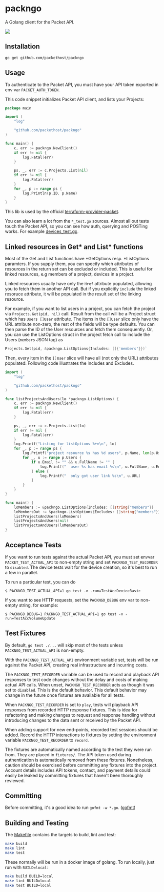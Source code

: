 # packngo
A Golang client for the Packet API.

![](https://www.packet.net/media/images/xeiw-packettwitterprofilew.png)


Installation
------------

`go get github.com/packethost/packngo`

Usage
-----

To authenticate to the Packet API, you must have your API token exported in env var `PACKET_AUTH_TOKEN`.

This code snippet initializes Packet API client, and lists your Projects:

```go
package main

import (
	"log"

	"github.com/packethost/packngo"
)

func main() {
	c, err := packngo.NewClient()
	if err != nil {
		log.Fatal(err)
	}

	ps, _, err := c.Projects.List(nil)
	if err != nil {
		log.Fatal(err)
	}
	for _, p := range ps {
		log.Println(p.ID, p.Name)
	}
}

```

This lib is used by the official [terraform-provider-packet](https://github.com/terraform-providers/terraform-provider-packet).

You can also learn a lot from the `*_test.go` sources. Almost all out tests touch the Packet API, so you can see how auth, querying and POSTing works. For example [devices_test.go](devices_test.go).

Linked resources in Get\* and List\* functions
----------------------------------------------
Most of the Get and List functions have *GetOptions resp. *ListOptions paramters. If you supply them, you can specify which attributes of resources in the return set can be excluded or included. This is useful for linked resources, e.g members of a project, devices in a project. 

Linked resources usually have only the `Href` attribute populated, allowing you to fetch them in another API call. But if you explicitly `include` the linked resoruce attribute, it will be populated in the result set of the linking resource.

For example, if you want to list users in a project, you can fetch the project via `Projects.Get(pid, nil)` call. Result from the call will be a Project struct which has `Users []User` attribute. The items in the `[]User` slice only have the URL attribute non-zero, the rest of the fields will be type defaults. You can then parse the ID of the User resources and fetch them consequently. Or, you can use the ListOptions struct in the project fetch call to include the Users (`members` JSON tag) as 

```go
Projects.Get(pid, &packngo.ListOptions{Includes: []{'members'}})` 
```

Then, every item in the `[]User` slice will have all (not only the URL) attributes populated. Following code illustrates the Includes and Excludes.



```go
import (
	"log"

	"github.com/packethost/packngo"
)

func listProjectsAndUsers(lo *packngo.ListOptions) {
	c, err := packngo.NewClient()
	if err != nil {
		log.Fatal(err)
	}

	ps, _, err := c.Projects.List(lo)
	if err != nil {
		log.Fatal(err)
	}
	log.Printf("Listing for listOptions %+v\n", lo)
	for _, p := range ps {
		log.Printf("project resource %s has %d users", p.Name, len(p.Users))
		for _, u := range p.Users {
			if u.Email != "" && u.FullName != "" {
				log.Printf("  user %s has email %s\n", u.FullName, u.Email)
			} else {
				log.Printf("  only got user link %s\n", u.URL)
			}
		}
	}
}

func main() {
	loMembers := &packngo.ListOptions{Includes: []string{"members"}}
	loMembersOut := &packngo.ListOptions{Excludes: []string{"members"}}
	listProjectsAndUsers(loMembers)
	listProjectsAndUsers(nil)
	listProjectsAndUsers(loMembersOut)
}
```


Acceptance Tests
----------------

If you want to run tests against the actual Packet API, you must set envvar `PACKET_TEST_ACTUAL_API` to non-empty string and set `PACKNGO_TEST_RECORDER` to `disabled`. The device tests wait for the device creation, so it's best to run a few in parallel.

To run a particular test, you can do

```
$ PACKNGO_TEST_ACTUAL_API=1 go test -v -run=TestAccDeviceBasic
```

If you want to see HTTP requests, set the `PACKNGO_DEBUG` env var to non-empty string, for example:

```
$ PACKNGO_DEBUG=1 PACKNGO_TEST_ACTUAL_API=1 go test -v -run=TestAccVolumeUpdate
```

Test Fixtures
-------------

By default, `go test ./...` will skip most of the tests unless `PACKNGO_TEST_ACTUAL_API` is non-empty.

With the `PACKNGO_TEST_ACTUAL_API` environment variable set, tests will be run
against the Packet API, creating real infrastructure and incurring costs.

The `PACKNGO_TEST_RECORDER` variable can be used to record and playback API
responses to test code changes without the delay and costs of making actual API
calls. When unset, `PACKNGO_TEST_RECORDER` acts as though it was set to
`disabled`. This is the default behavior. This default behavior may change in
the future once fixtures are available for all tests.

When `PACKNGO_TEST_RECORDER` is set to `play`, tests will playback API responses
from recorded HTTP response fixtures. This is idea for refactoring and making
changes to request and response handling without introducing changes to the data
sent or received by the Packet API.

When adding support for new end-points, recorded test sessions should be added.
Record the HTTP interactions to fixtures by setting the environment variable
`PACKNGO_TEST_RECORDER` to `record`.

The fixtures are automatically named according to the test they were run from. They are placed in `fixtures/`.  The API token used during authentication is automatically removed from these fixtures. Nonetheless, caution should be exercised before committing any fixtures into the project.  Account details includes API tokens, contact, and payment details could easily be leaked by committing fixtures that haven't been thoroughly reviewed.

Committing
----------

Before committing, it's a good idea to run `gofmt -w *.go`. ([gofmt](https://golang.org/cmd/gofmt/))

## Building and Testing

The [Makefile](./Makefile) contains the targets to build, lint and test:

```sh
make build
make lint
make test
```

These normally will be run in a docker image of golang. To run locally, just run with `BUILD=local`:

```sh
make build BUILD=local
make lint BUILD=local
make test BUILD=local
```
